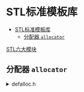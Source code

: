 # STL标准模板库

- [STL标准模板库](#stl标准模板库)
  - [分配器 ``allocator``](#分配器-allocator)

[STL六大模块](https://github.com/gongluck/images/blob/main/STL六大模块.png)

## 分配器 ``allocator``

  <details>
  <summary>defalloc.h</summary>

  ```C++
  template <class T>
  inline T* allocate(ptrdiff_t size, T*) {
      set_new_handler(0);
      T* tmp = (T*)(::operator new((size_t)(size * sizeof(T))));
      if (tmp == 0) {
        cerr << "out of memory" << endl; 
        exit(1);
      }
      return tmp;
  }

  template <class T>
  inline void deallocate(T* buffer) {
      ::operator delete(buffer);
  }

  template <class T>
  class allocator {
  public:
      typedef T value_type;
      typedef T* pointer;
      typedef const T* const_pointer;
      typedef T& reference;
      typedef const T& const_reference;
      typedef size_t size_type;
      typedef ptrdiff_t difference_type;
      pointer allocate(size_type n) { 
        return ::allocate((difference_type)n, (pointer)0);
      }
      void deallocate(pointer p) { ::deallocate(p); }
      pointer address(reference x) { return (pointer)&x; }
      const_pointer const_address(const_reference x) { 
        return (const_pointer)&x; 
      }
      size_type init_page_size() { 
        return max(size_type(1), size_type(4096/sizeof(T))); 
      }
      size_type max_size() const { 
        return max(size_type(1), size_type(UINT_MAX/sizeof(T))); 
      }
  };

  class allocator<void> {
  public:
      typedef void* pointer;
  };
  ```
  </details>